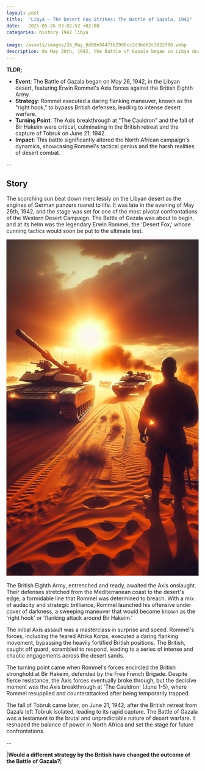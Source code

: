 ```yaml
---
layout: post
title:  "Libya – The Desert Fox Strikes: The Battle of Gazala, 1942"
date:   2025-05-26 03:02:52 +02:00
categories: history 1942 libya

image: /assets/images/26_May_0d08e9447fb2908cc2d3bd62c3022f90.webp
description: On May 26th, 1942, the Battle of Gazala began in Libya during World War II. It was a major battle in the Western Desert Campaign, where Axis forces led by Erwin Rommel launched an offensive against the British Eighth Army, leading to significant engagements in the region.
---
```


**TLDR;**
- **Event**: The Battle of Gazala began on May 26, 1942, in the Libyan desert, featuring Erwin Rommel's Axis forces against the British Eighth Army.
- **Strategy**: Rommel executed a daring flanking maneuver, known as the "right hook," to bypass British defenses, leading to intense desert warfare.
- **Turning Point**: The Axis breakthrough at "The Cauldron" and the fall of Bir Hakeim were critical, culminating in the British retreat and the capture of Tobruk on June 21, 1942.
- **Impact**: This battle significantly altered the North African campaign's dynamics, showcasing Rommel's tactical genius and the harsh realities of desert combat.

--


## Story
The scorching sun beat down mercilessly on the Libyan desert as the engines of German panzers roared to life. It was late in the evening of May 26th, 1942, and the stage was set for one of the most pivotal confrontations of the Western Desert Campaign. The Battle of Gazala was about to begin, and at its helm was the legendary Erwin Rommel, the 'Desert Fox,' whose cunning tactics would soon be put to the ultimate test.

![Image](/assets/images/26_May_0d08e9447fb2908cc2d3bd62c3022f90.webp)

The British Eighth Army, entrenched and ready, awaited the Axis onslaught. Their defenses stretched from the Mediterranean coast to the desert's edge, a formidable line that Rommel was determined to breach. With a mix of audacity and strategic brilliance, Rommel launched his offensive under cover of darkness, a sweeping maneuver that would become known as the 'right hook' or 'flanking attack around Bir Hakeim.'

The initial Axis assault was a masterclass in surprise and speed. Rommel's forces, including the feared Afrika Korps, executed a daring flanking movement, bypassing the heavily fortified British positions. The British, caught off guard, scrambled to respond, leading to a series of intense and chaotic engagements across the desert sands.

The turning point came when Rommel's forces encircled the British stronghold at Bir Hakeim, defended by the Free French Brigade. Despite fierce resistance, the Axis forces eventually broke through, but the decisive moment was the Axis breakthrough at 'The Cauldron' (June 1-5), where Rommel resupplied and counterattacked after being temporarily trapped.

The fall of Tobruk came later, on June 21, 1942, after the British retreat from Gazala left Tobruk isolated, leading to its rapid capture. The Battle of Gazala was a testament to the brutal and unpredictable nature of desert warfare. It reshaped the balance of power in North Africa and set the stage for future confrontations.


--

|**Would a different strategy by the British have changed the outcome of the Battle of Gazala?**|


